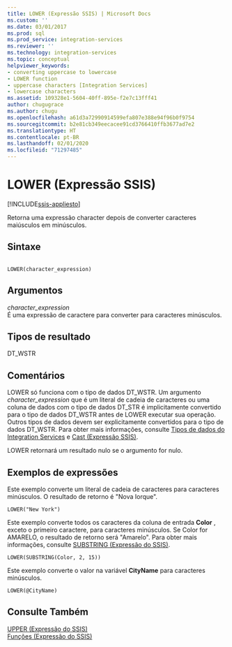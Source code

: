 ```yaml
---
title: LOWER (Expressão SSIS) | Microsoft Docs
ms.custom: ''
ms.date: 03/01/2017
ms.prod: sql
ms.prod_service: integration-services
ms.reviewer: ''
ms.technology: integration-services
ms.topic: conceptual
helpviewer_keywords:
- converting uppercase to lowercase
- LOWER function
- uppercase characters [Integration Services]
- lowercase characters
ms.assetid: 109328e1-5604-40ff-895e-f2e7c13fff41
author: chugugrace
ms.author: chugu
ms.openlocfilehash: a61d3a72990914599efa807e388e94f96b0f9754
ms.sourcegitcommit: b2e81cb349eecacee91cd3766410ffb3677ad7e2
ms.translationtype: HT
ms.contentlocale: pt-BR
ms.lasthandoff: 02/01/2020
ms.locfileid: "71297485"
---
```

# <a name="lower-ssis-expression"></a>LOWER (Expressão SSIS)

[!INCLUDE[ssis-appliesto](../../includes/ssis-appliesto-ssvrpluslinux-asdb-asdw-xxx.md)]


  Retorna uma expressão character depois de converter caracteres maiúsculos em minúsculos.  
  
## <a name="syntax"></a>Sintaxe  
  
```  
  
LOWER(character_expression)  
```  
  
## <a name="arguments"></a>Argumentos  
 *character_expression*  
 É uma expressão de caractere para converter para caracteres minúsculos.  
  
## <a name="result-types"></a>Tipos de resultado  
 DT_WSTR  
  
## <a name="remarks"></a>Comentários  
 LOWER só funciona com o tipo de dados DT_WSTR. Um argumento *character_expression* que é um literal de cadeia de caracteres ou uma coluna de dados com o tipo de dados DT_STR é implicitamente convertido para o tipo de dados DT_WSTR antes de LOWER executar sua operação. Outros tipos de dados devem ser explicitamente convertidos para o tipo de dados DT_WSTR. Para obter mais informações, consulte [Tipos de dados do Integration Services](../../integration-services/data-flow/integration-services-data-types.md) e [Cast &#40;Expressão SSIS&#41;](../../integration-services/expressions/cast-ssis-expression.md).  
  
 LOWER retornará um resultado nulo se o argumento for nulo.  
  
## <a name="expression-examples"></a>Exemplos de expressões  
 Este exemplo converte um literal de cadeia de caracteres para caracteres minúsculos. O resultado de retorno é "Nova Iorque".  
  
```  
LOWER("New York")  
```  
  
 Este exemplo converte todos os caracteres da coluna de entrada **Color** , exceto o primeiro caractere, para caracteres minúsculos. Se Color for AMARELO, o resultado de retorno será "Amarelo". Para obter mais informações, consulte [SUBSTRING &#40;Expressão do SSIS&#41;](../../integration-services/expressions/substring-ssis-expression.md).  
  
```  
LOWER(SUBSTRING(Color, 2, 15))  
```  
  
 Este exemplo converte o valor na variável **CityName** para caracteres minúsculos.  
  
```  
LOWER(@CityName)  
```  
  
## <a name="see-also"></a>Consulte Também  
 [UPPER &#40;Expressão do SSIS&#41;](../../integration-services/expressions/upper-ssis-expression.md)   
 [Funções &#40;Expressão do SSIS&#41;](../../integration-services/expressions/functions-ssis-expression.md)  
  
  
